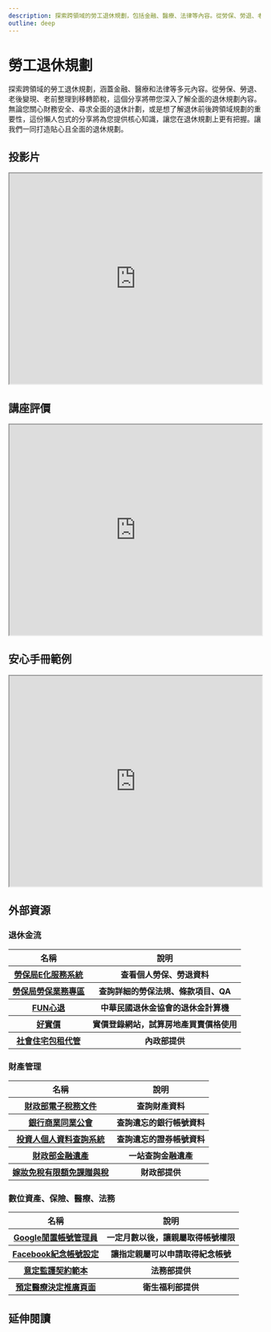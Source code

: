 ```yaml
---
description: 探索跨領域的勞工退休規劃，包括金融、醫療、法律等內容。從勞保、勞退、老後變現到節稅移轉，全方位了解規劃。提供核心知識，打造貼心全面的退休計劃，財務安全、全面規劃者必備。
outline: deep
---
```


# 勞工退休規劃

探索跨領域的勞工退休規劃，涵蓋金融、醫療和法律等多元內容。從勞保、勞退、老後變現、老前整理到移轉節稅，這個分享將帶您深入了解全面的退休規劃內容。無論您關心財務安全、尋求全面的退休計劃，或是想了解退休前後跨領域規劃的重要性，這份懶人包式的分享將為您提供核心知識，讓您在退休規劃上更有把握。讓我們一同打造貼心且全面的退休規劃。

## 投影片

<iframe
src="https://docs.google.com/presentation/d/e/2PACX-1vR3dFAEAcS7-utuE-RIRKm-nz5kUWdM4VJc2njEos01vLX4kqCXrXWMqoLTaBfzqXLoUG3ov5cfdrcA/embed?start=false&loop=false&delayms=3000"
width="100%" height="420" allowfullscreen="true" mozallowfullscreen="true"
webkitallowfullscreen="true"></iframe>

## 講座評價

<iframe src="https://docs.google.com/spreadsheets/d/e/2PACX-1vROu9agTusNXkbj8TxZKGouww4J7qXIikOUFAgTex9qQuXpKXVODec913TI3_I6hNwxU5De4AUI-BMu/pubhtml?widget=true&amp;headers=false"  width="100%" height="420"></iframe>

## 安心手冊範例

<iframe src="https://docs.google.com/spreadsheets/d/e/2PACX-1vQQMDRSSS7lVSRJyYtL2yWM8V4i2Z9OSyz4QIaMFvOO0K-Rb-gyDLJG5dygSMrg5vTpAnshIYl49gpA/pubhtml?widget=true&amp;headers=false" width="100%" height="420" allowfullscreen="true" mozallowfullscreen="true"
webkitallowfullscreen="true"></iframe>

## 外部資源

### 退休金流

<table>
    <thead>
        <tr>
            <th>名稱</th>
            <th>說明</th>
        </tr>
    </thead>
    <tbody>
        <tr>
            <th>
                <a href="https://edesk.bli.gov.tw/me/#/na/login" target="_blank">
                   勞保局E化服務系統
                </a>
            </th>
            <th>查看個人勞保、勞退資料</th>
        </tr>
        <tr>
            <th>
                <a href="https://www.bli.gov.tw/0000002.html" target="_blank">
                   勞保局勞保業務專區
                </a>
            </th>
            <th>查詢詳細的勞保法規、條款項目、QA</th>
        </tr>
        <tr>
            <th>
                <a href="https://rfa.pension.org.tw/RetireComputer-Person" target="_blank">
                   FUN心退
                </a>
            </th>
            <th>中華民國退休金協會的退休金計算機</th>
        </tr>
        <tr>
            <th>
                <a href="https://www.houseplus.com.tw/" target="_blank">
                   好實價
                </a>
            </th>
            <th>實價登錄網站，試算房地產買賣價格使用</th>
        </tr>
        <tr>
            <th>
                <a href="https://pip.moi.gov.tw/V3/B/SCRB0504.aspx" target="_blank">
                   社會住宅包租代管
                </a>
            </th>
            <th>內政部提供</th>
        </tr>
    </tbody>
</table>

### 財產管理

<table>
    <thead>
        <tr>
            <th>名稱</th>
            <th>說明</th>
        </tr>
    </thead>
    <tbody>
        <tr>
            <th>
                <a href="https://www.etax.nat.gov.tw/etwmain/etw108w" target="_blank">
                   財政部電子稅務文件
                </a>
            </th>
            <th>查詢財產資料</th>
        </tr>
        <tr>
            <th>
                <a href="https://www.ba.org.tw/PublicInformation/BusinessDetail/31?AspxAutoDetectCookieSupport=1" target="_blank">
                   銀行商業同業公會
                </a>
            </th>
            <th>查詢遺忘的銀行帳號資料</th>
        </tr>
        <tr>
            <th>
                <a href="https://investor.twse.com.tw" target="_blank">
                   投資人個人資料查詢系統
                </a>
            </th>
            <th>查詢遺忘的證券帳號資料</th>
        </tr>
        <tr>
            <th>
                <a href="https://tax.nat.gov.tw/alltax-declare.html?id=31" target="_blank">
                   財政部金融遺產
                </a>
            </th>
            <th>一站查詢金融遺產</th>
        </tr>
        <tr>
            <th>
                <a href="https://www.etax.nat.gov.tw/etwmain/tax-info/understanding/tax-saving-secret/bBo2mMx" target="_blank">
                   嫁妝免稅有限額免課贈與稅
                </a>
            </th>
            <th>財政部提供</th>
        </tr>
    </tbody>
</table>

### 數位資產、保險、醫療、法務

<table>
    <thead>
        <tr>
            <th>名稱</th>
            <th>說明</th>
        </tr>
    </thead>
    <tbody>
        <tr>
            <th>
                <a href="https://support.google.com/accounts/answer/3036546?sjid=9983159482626828160-AP" target="_blank">
                   Google閒置帳號管理員
                </a>
            </th>
            <th>一定月數以後，讓親屬取得帳號權限</th>
        </tr>
        <tr>
            <th>
                <a href="https://www.facebook.com/help/99133559431313?helpref=hc_fnav" target="_blank">
                   Facebook紀念帳號設定
                </a>
            </th>
            <th>讓指定親屬可以申請取得紀念帳號</th>
        </tr>
        <tr>
            <th>
                <a href="https://www.moj.gov.tw/2204/2528/2529/2530/2533/12401/" target="_blank">
                   意定監護契約範本
                </a>
            </th>
            <th>法務部提供</th>
        </tr>
        <tr>
            <th>
                <a href="https://hpcod.mohw.gov.tw/HospWeb/RWD/PageType/acp/introduction.aspx" target="_blank">
                   預定醫療決定推廣頁面
                </a>
            </th>
            <th>衛生福利部提供</th>
        </tr>
    </tbody>
</table>

## 延伸閱讀

<Books :modelValue="bookItems"></Books>

<script setup>

import Books from '../components/books.vue'
const bookItems = [
    {
        id: '11100764608',
        name: '當爸媽過了65歲：你一定要知道的醫療、長照、財務、法律知識',
        desc: `<p>一本寫給上班族的知老實用手冊
照顧父母，也為未來的自己做準備</p>

<p>關於「老」，我們知道的太少，準備的也太少。
不管是父母的，或是你自己的。
面對「老之將至」，你要倉皇的摸索，還是優雅的預習？</p>
`,
    },
    {
        id: '11100987950',
        name: '人生最重要的整理，離世清單：三階段守護你的財富，留給家人永恆的遺愛，而不是遺憾或遺恨',
        desc: `<p>臺灣每年有數億遺產無人繼承、盡數充公！
別讓畢生積蓄便宜國庫、肥了陌生人！
風靡全美「數位生前計畫」領導品牌Everplans，唯一授權！
帶你按部就班、重整人生、妥善安排，就此從容謝幕、瀟灑轉身！</p>
`,
    },
]
</script>
